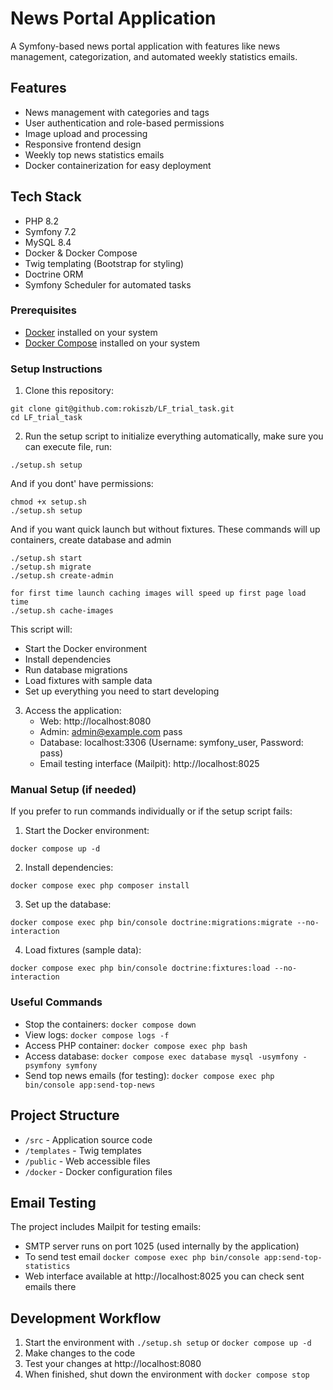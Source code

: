 # News Portal Application

A Symfony-based news portal application with features like news management, categorization, and automated weekly statistics emails.

## Features

- News management with categories and tags
- User authentication and role-based permissions
- Image upload and processing
- Responsive frontend design
- Weekly top news statistics emails
- Docker containerization for easy deployment

## Tech Stack

- PHP 8.2
- Symfony 7.2
- MySQL 8.4
- Docker & Docker Compose
- Twig templating (Bootstrap for styling)
- Doctrine ORM
- Symfony Scheduler for automated tasks

### Prerequisites

- [Docker](https://www.docker.com/products/docker-desktop) installed on your system
- [Docker Compose](https://docs.docker.com/compose/install/) installed on your system

### Setup Instructions

1. Clone this repository:
```
git clone git@github.com:rokiszb/LF_trial_task.git
cd LF_trial_task
```

2. Run the setup script to initialize everything automatically, make sure you can execute file, run:
```
./setup.sh setup
```
And if you dont' have permissions:
```
chmod +x setup.sh
./setup.sh setup
```

And if you want quick launch but without fixtures. These commands will up containers, create database and admin
```
./setup.sh start
./setup.sh migrate
./setup.sh create-admin
```

```
for first time launch caching images will speed up first page load time
./setup.sh cache-images
```

This script will:
- Start the Docker environment 
- Install dependencies
- Run database migrations
- Load fixtures with sample data
- Set up everything you need to start developing

3. Access the application:
   - Web: http://localhost:8080
   - Admin: admin@example.com pass
   - Database: localhost:3306 (Username: symfony_user, Password: pass)
   - Email testing interface (Mailpit): http://localhost:8025

### Manual Setup (if needed)

If you prefer to run commands individually or if the setup script fails:

1. Start the Docker environment:
```
docker compose up -d
```

2. Install dependencies:
```
docker compose exec php composer install
```

3. Set up the database:
```
docker compose exec php bin/console doctrine:migrations:migrate --no-interaction
```

4. Load fixtures (sample data):
```
docker compose exec php bin/console doctrine:fixtures:load --no-interaction
```

### Useful Commands

- Stop the containers: `docker compose down`
- View logs: `docker compose logs -f`
- Access PHP container: `docker compose exec php bash`
- Access database: `docker compose exec database mysql -usymfony -psymfony symfony`
- Send top news emails (for testing): `docker compose exec php bin/console app:send-top-news`

## Project Structure

- `/src` - Application source code
- `/templates` - Twig templates
- `/public` - Web accessible files
- `/docker` - Docker configuration files

## Email Testing

The project includes Mailpit for testing emails:
- SMTP server runs on port 1025 (used internally by the application)
- To send test email `docker compose exec php bin/console app:send-top-statistics`
- Web interface available at http://localhost:8025 you can check sent emails there

## Development Workflow

1. Start the environment with `./setup.sh setup` or `docker compose up -d`
2. Make changes to the code
3. Test your changes at http://localhost:8080
4. When finished, shut down the environment with `docker compose stop`
